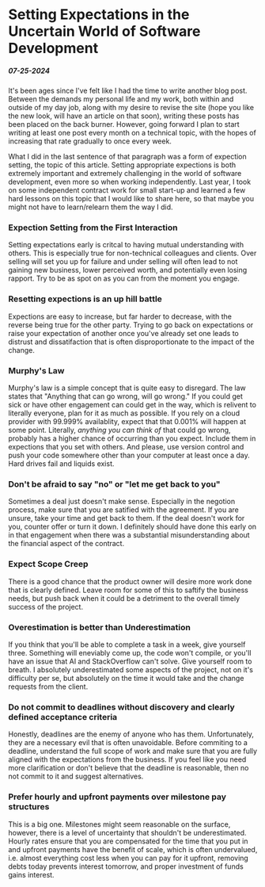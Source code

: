 # Setting Expectations in the Uncertain World of Software Development
##### 07-25-2024

It's been ages since I've felt like I had the time to write another blog post. Between the demands my personal life and my work, both within and outside of my day job, along with my desire to revise the site (hope you like the new look, will have an article on that soon), writing these posts has been placed on the back burner. However, going forward I plan to start writing at least one post every month on a technical topic, with the hopes of increasing that rate gradually to once every week.

What I did in the last sentence of that paragraph was a form of expection setting, the topic of this article. Setting appropriate expections is both extremely important and extremely challenging in the world of software development, even more so when working independently. Last year, I took on some independent contract work for small start-up and learned a few hard lessons on this topic that I would like to share here, so that maybe you might not have to learn/relearn them the way I did.

### Expection Setting from the First Interaction
Setting expectations early is critcal to having mutual understanding with others. This is especially true for non-technical colleagues and clients. Over selling will set you up for failure and under selling will often lead to not gaining new business, lower perceived worth, and potentially even losing rapport. Try to be as spot on as you can from the moment you engage. 

### Resetting expections is an up hill battle
Expections are easy to increase, but far harder to decrease, with the reverse being true for the other party. Trying to go back on expectations or raise your expectation of another once you've already set one leads to distrust and dissatifaction that is often disproportionate to the impact of the change.

### Murphy's Law
Murphy's law is a simple concept that is quite easy to disregard. The law states that "Anything that can go wrong, will go wrong." If you could get sick or have other engagement can could get in the way, which is relivent to literally everyone, plan for it as much as possible. If you rely on a cloud provider with 99.999% availablity, expect that that 0.001% will happen at some point. Literally, *anything you can think of* that could go wrong, probably has a higher chance of occurring than you expect. Include them in expections that you set with others. And please, use version control and push your code somewhere other than your computer at least once a day. Hard drives fail and liquids exist. 

### Don't be afraid to say "no" or "let me get back to you"
Sometimes a deal just doesn't make sense. Especially in the negotion process, make sure that you are satified with the agreement. If you are unsure, take your time and get back to them. If the deal doesn't work for you, counter offer or turn it down. I definitely should have done this early on in that engagement when there was a substantial misunderstanding about the financial aspect of the contract.

### Expect Scope Creep
There is a good chance that the product owner will desire more work done that is clearly defined. Leave room for some of this to saftify the business needs, but push back when it could be a detriment to the overall timely success of the project.

### Overestimation is better than Underestimation
If you think that you'll be able to complete a task in a week, give yourself three. Something will eneviably come up, the code won't compile, or you'll have an issue that AI and StackOverflow can't solve. Give yourself room to breath. I absolutely underestimated some aspects of the project, not on it's difficulty per se, but absolutely on the time it would take and the change requests from the client.

### Do not commit to deadlines without discovery and clearly defined acceptance criteria
Honestly, deadlines are the enemy of anyone who has them. Unfortunately, they are a necessary evil that is often unavoidable. Before commiting to a deadline, understand the full scope of work and make sure that you are fully aligned with the expectations from the business. If you feel like you need more clarification or don't believe that the deadline is reasonable, then no not commit to it and suggest alternatives.

### Prefer hourly and upfront payments over milestone pay structures
This is a big one. Milestones might seem reasonable on the surface, however, there is a level of uncertainty that shouldn't be underestimated. Hourly rates ensure that you are compensated for the time that you put in and upfront payments have the benefit of scale, which is often undervalued, i.e. almost everything cost less when you can pay for it upfront, removing debts today prevents interest tomorrow, and proper investment of funds gains interest.
